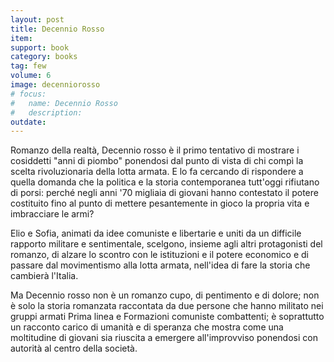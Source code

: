```yaml
---
layout: post
title: Decennio Rosso 
item: 
support: book
category: books
tag: few
volume: 6
image: decenniorosso
# focus:
#   name: Decennio Rosso
#   description:
outdate:
---
```


Romanzo della realtà, Decennio rosso è il primo tentativo di mostrare i cosiddetti "anni di piombo" ponendosi dal punto di vista di chi compì la scelta rivoluzionaria della lotta armata. E lo fa cercando di rispondere a quella domanda che la politica e la storia contemporanea tutt'oggi rifiutano di porsi: perché negli anni '70 migliaia di giovani hanno contestato il potere costituito fino al punto di mettere pesantemente in gioco la propria vita e imbracciare le armi? 

Elio e Sofia, animati da idee comuniste e libertarie e uniti da un difficile rapporto militare e sentimentale, scelgono, insieme agli altri protagonisti del romanzo, di alzare lo scontro con le istituzioni e il potere economico e di passare dal movimentismo alla lotta armata, nell'idea di fare la storia che cambierà l'Italia. 

Ma Decennio rosso non è un romanzo cupo, di pentimento e di dolore; non è solo la storia romanzata raccontata da due persone che hanno militato nei gruppi armati Prima linea e Formazioni comuniste combattenti; è soprattutto un racconto carico di umanità e di speranza che mostra come una moltitudine di giovani sia riuscita a emergere all'improvviso ponendosi con autorità al centro della società.
